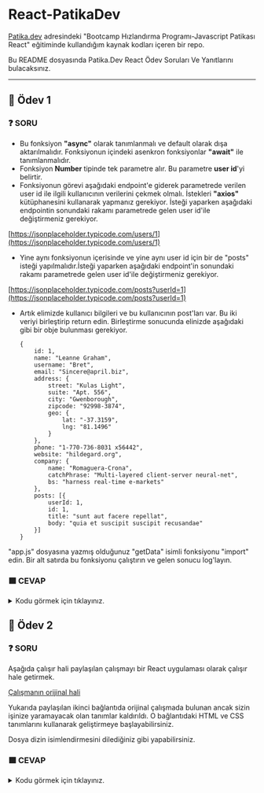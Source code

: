 # React-PatikaDev

[Patika.dev](https://app.patika.dev/egitimler) adresindeki "Bootcamp Hızlandırma Programı-Javascript Patikası React" eğitiminde kullandığım kaynak kodları içeren bir repo.

Bu README dosyasında Patika.Dev React Ödev Soruları Ve Yanıtlarını bulacaksınız.

--------------------------------------------------------------------------------------------------------------------------------------------------------------------------------
## :brain: Ödev 1

### :question: SORU 
-  Bu fonksiyon **"async"** olarak tanımlanmalı ve default olarak dışa aktarılmalıdır. Fonksiyonun içindeki asenkron fonksiyonlar **"await"** ile tanımlanmalıdır.
-  Fonksiyon **Number** tipinde tek parametre alır. Bu parametre **user id**'yi belirtir.
-  Fonksiyonun görevi aşağıdaki endpoint'e giderek parametrede verilen user id ile ilgili kullanıcının verilerini çekmek olmalı. İstekleri **"axios"** kütüphanesini kullanarak yapmanız gerekiyor. İsteği yaparken aşağıdaki endpointin sonundaki rakamı parametrede gelen user id'ile değiştirmeniz gerekiyor.

[https://jsonplaceholder.typicode.com/users/1](https://jsonplaceholder.typicode.com/users/1)

-  Yine aynı fonksiyonun içerisinde ve yine aynı user id için bir de "posts" isteği yapılmalıdır.İsteği yaparken aşağıdaki endpoint'in sonundaki rakamı parametrede gelen user id'ile değiştirmeniz gerekiyor.

[https://jsonplaceholder.typicode.com/posts?userId=1](https://jsonplaceholder.typicode.com/posts?userId=1)

-  Artık elimizde kullanıcı bilgileri ve bu kullanıcının post'ları var. Bu iki veriyi birleştirip return edin. Birleştirme sonucunda elinizde aşağıdaki gibi bir obje bulunması gerekiyor.

	```
	{
		id: 1,
		name: "Leanne Graham",
		username: "Bret",
		email: "Sincere@april.biz",
		address: {
			street: "Kulas Light",
			suite: "Apt. 556",
			city: "Gwenborough",
			zipcode: "92998-3874",
			geo: {
				lat: "-37.3159",
				lng: "81.1496"
			}
		},
		phone: "1-770-736-8031 x56442",
		website: "hildegard.org",
		company: {
			name: "Romaguera-Crona",
			catchPhrase: "Multi-layered client-server neural-net",
			bs: "harness real-time e-markets"
		},
		posts: [{
			userId: 1,
			id: 1,
			title: "sunt aut facere repellat",
			body: "quia et suscipit suscipit recusandae"
		}]
	}
	```
"app.js" dosyasına yazmış olduğunuz "getData" isimli fonksiyonu "import" edin.
Bir alt satırda bu fonksiyonu çalıştırın ve gelen sonucu log'layın.

### :green_square: CEVAP

<details>
<summary>Kodu görmek için tıklayınız.</summary>

  ```javascript	
import axios from "axios";
const USER_API_URL = 'https://jsonplaceholder.typicode.com/users';
const USER_POSTS_API_URL = 'https://jsonplaceholder.typicode.com/posts?userId=';
export default async function GetUserByIdWithPosts(id) {
id = Number(id);
if(id < 1) return;
return new Promise(async function(resolve, reject) {
const {data} = await axios(`${USER_API_URL}/${id}`);     
const posts = await new Promise(async function(resolve, reject) {
const posts = await axios(`${USER_POSTS_API_URL}${id}`);
resolve(posts.data);
});
data.posts = [...posts];
resolve(data);
});    
}
const userInfo = await GetUserByIdWithPosts(1);
console.log(userInfo);
 ```
</details>
	
## :brain: Ödev 2

### :question: SORU 
Aşağıda çalışır hali paylaşılan çalışmayı bir React uygulaması olarak çalışır hale getirmek.

[Çalışmanın orijinal hali](https://codepen.io/dmitrysharabin/pen/MWgQNYZ)

Yukarıda paylaşılan ikinci bağlantıda orijinal çalışmada bulunan ancak sizin işinize yaramayacak olan tanımlar kaldırıldı. O bağlantıdaki HTML ve CSS tanımlarını kullanarak geliştirmeye başlayabilirsiniz.

Dosya dizin isimlendirmesini dilediğiniz gibi yapabilirsiniz.
### :green_square: CEVAP

<details>
<summary>Kodu görmek için tıklayınız.</summary>
	
Footer.js
```javascript
import React from "react";

const Footer = ({
  filteredList,
  setActiveCategory,
  activeCategory,
  handleClear,
}) => {
  return (
    <footer className="footer">
      <span className="todo-count">
        <strong>{filteredList.length} </strong>
        item{filteredList.length > 1 && "s"} left
      </span>
      <ul className="filters">
        <li onClick={() => setActiveCategory("All")}>
          <a className={activeCategory === "All" && "selected"}>All</a>
        </li>
        <li onClick={() => setActiveCategory("Active")}>
          <a className={activeCategory === "Active" && "selected"}>Active</a>
        </li>
        <li onClick={() => setActiveCategory("Completed")}>
          <a className={activeCategory === "Completed" && "selected"}>
            Completed
          </a>
        </li>
      </ul>

      <button className="clear-completed" onClick={handleClear}>
        Clear completed
      </button>
    </footer>
  );
};

export default Footer;
```
	
Header.js
```javascript
import React, { useState } from "react";
import { v4 as uuid } from "uuid";
const Header = ({ tasks, setTasks }) => {
  const [value, setValue] = useState("");

  const onFormSubmit = (event) => {
    // Formun yenilenmesini engelliyorum.
    event.preventDefault();
    const task = {
      // Eklenen taskların unique bir degeri olması için uuid kütüphanesinden yararlandım. bu id'ye göre tamamlama ve silem islemleri yapılıyor.
      id: uuid(),
      title: value,
      isCompleted: false,
    };
    // Eklene task'ı state üzerinde güncelliyorum.
    setTasks([task, ...tasks]);
    setValue("");
  };

  return (
    <header className="header">
      <h1>todos</h1>
      <form onSubmit={onFormSubmit}>
        <input
          className="new-todo"
          placeholder="What needs to be done?"
          value={value}
          onChange={(event) => setValue(event.target.value)}
        />
      </form>
    </header>
  );
};

export default Header;
```
List.js
```Javascript
import React from "react";
import Task from "./Task";

const List = ({ handleToggleCompleted, handleDelete, filteredList }) => {
  return (
    <ul className="todo-list">
      {filteredList.map((task) => (
        <Task
          key={task.id}
          task={task}
          handleToggleCompleted={handleToggleCompleted}
          handleDelete={handleDelete}
        />
      ))}
    </ul>
  );
};

export default List;
```
Main.js
```Javascript
import React from "react";
import Footer from "./Footer";
import List from "./List";

const Main = ({
  handleToggleCompleted,
  handleDelete,
  setActiveCategory,
  filteredList,
  activeCategory,
  handleClear,
}) => {
  return (
    <section>
      <input className="toggle-all" type="checkbox" />
      <label for="toggle-all">Mark all as complete</label>
      <List
        filteredList={filteredList}
        handleToggleCompleted={handleToggleCompleted}
        handleDelete={handleDelete}
      />
      <Footer
        filteredList={filteredList}
        setActiveCategory={setActiveCategory}
        activeCategory={activeCategory}
        handleClear={handleClear}
      />
    </section>
  );
};

export default Main;
```
Task.js
```javascript
import React from "react";

const Task = ({ task, handleToggleCompleted, handleDelete }) => {
  return (
    <li className={task.isCompleted ? "completed" : null}>
      <div className="view">
        <input
          className="toggle"
          type="checkbox"
          onClick={() => handleToggleCompleted(task.id)}
        />
        <label>{task.title}</label>
        <button
          className="destroy"
          onClick={() => handleDelete(task.id)}
        ></button>
      </div>
    </li>
  );
};

export default Task;
```
App.css
```css
/* index.css */
html,
body {
  margin: 0;
  padding: 0;
}

button {
  margin: 0;
  padding: 0;
  border: 0;
  background: none;
  font-size: 100%;
  vertical-align: baseline;
  font-family: inherit;
  font-weight: inherit;
  color: inherit;
  -webkit-appearance: none;
  appearance: none;
  -webkit-font-smoothing: antialiased;
  -moz-osx-font-smoothing: grayscale;
}

body {
  font: 14px "Helvetica Neue", Helvetica, Arial, sans-serif;
  line-height: 1.4em;
  background: #f5f5f5;
  color: #4d4d4d;
  min-width: 230px;
  max-width: 550px;
  margin: 0 auto;
  -webkit-font-smoothing: antialiased;
  -moz-osx-font-smoothing: grayscale;
  font-weight: 300;
}

:focus {
  outline: 0;
}

.hidden {
  display: none;
}

.todoapp {
  background: #fff;
  margin: 130px 0 40px 0;
  position: relative;
  box-shadow: 0 2px 4px 0 rgba(0, 0, 0, 0.2), 0 25px 50px 0 rgba(0, 0, 0, 0.1);
}

.todoapp input::-webkit-input-placeholder {
  font-style: italic;
  font-weight: 300;
  color: #e6e6e6;
}

.todoapp input::-moz-placeholder {
  font-style: italic;
  font-weight: 300;
  color: #e6e6e6;
}

.todoapp input::input-placeholder {
  font-style: italic;
  font-weight: 300;
  color: #e6e6e6;
}

.todoapp h1 {
  position: absolute;
  top: -155px;
  width: 100%;
  font-size: 100px;
  font-weight: 100;
  text-align: center;
  color: rgba(175, 47, 47, 0.15);
  -webkit-text-rendering: optimizeLegibility;
  -moz-text-rendering: optimizeLegibility;
  text-rendering: optimizeLegibility;
}

.new-todo,
.edit {
  position: relative;
  margin: 0;
  width: 100%;
  font-size: 24px;
  font-family: inherit;
  font-weight: inherit;
  line-height: 1.4em;
  color: inherit;
  padding: 6px;
  border: 1px solid #999;
  box-shadow: inset 0 -1px 5px 0 rgba(0, 0, 0, 0.2);
  box-sizing: border-box;
  -webkit-font-smoothing: antialiased;
  -moz-osx-font-smoothing: grayscale;
}

.new-todo {
  padding: 16px 16px 16px 60px;
  border: none;
  background: rgba(0, 0, 0, 0.003);
  box-shadow: inset 0 -2px 1px rgba(0, 0, 0, 0.03);
}

.main {
  position: relative;
  z-index: 2;
  border-top: 1px solid #e6e6e6;
}

.toggle-all {
  width: 1px;
  height: 1px;
  border: none; /* Mobile Safari */
  opacity: 0;
  position: absolute;
  right: 100%;
  bottom: 100%;
}

.toggle-all + label {
  width: 60px;
  height: 34px;
  font-size: 0;
  position: absolute;
  top: -52px;
  left: -13px;
  -webkit-transform: rotate(90deg);
  transform: rotate(90deg);
}

.toggle-all + label:before {
  content: "❯";
  font-size: 22px;
  color: #e6e6e6;
  padding: 10px 27px 10px 27px;
}

.toggle-all:checked + label:before {
  color: #737373;
}

.todo-list {
  margin: 0;
  padding: 0;
  list-style: none;
}

.todo-list li {
  position: relative;
  font-size: 24px;
  border-bottom: 1px solid #ededed;
}

.todo-list li:last-child {
  border-bottom: none;
}

.todo-list li.editing {
  border-bottom: none;
  padding: 0;
}

.todo-list li.editing .edit {
  display: block;
  width: calc(100% - 43px);
  padding: 12px 16px;
  margin: 0 0 0 43px;
}

.todo-list li.editing .view {
  display: none;
}

.todo-list li .toggle {
  text-align: center;
  width: 40px;
  /* auto, since non-WebKit browsers doesn't support input styling */
  height: auto;
  position: absolute;
  top: 0;
  bottom: 0;
  margin: auto 0;
  border: none; /* Mobile Safari */
  -webkit-appearance: none;
  appearance: none;
}

.todo-list li .toggle {
  opacity: 0;
}

.todo-list li .toggle + label {
  /*
		Firefox requires `#` to be escaped - https://bugzilla.mozilla.org/show_bug.cgi?id=922433
		IE and Edge requires *everything* to be escaped to render, so we do that instead of just the `#` - https://developer.microsoft.com/en-us/microsoft-edge/platform/issues/7157459/
	*/
  background-image: url("data:image/svg+xml;utf8,%3Csvg%20xmlns%3D%22http%3A//www.w3.org/2000/svg%22%20width%3D%2240%22%20height%3D%2240%22%20viewBox%3D%22-10%20-18%20100%20135%22%3E%3Ccircle%20cx%3D%2250%22%20cy%3D%2250%22%20r%3D%2250%22%20fill%3D%22none%22%20stroke%3D%22%23ededed%22%20stroke-width%3D%223%22/%3E%3C/svg%3E");
  background-repeat: no-repeat;
  background-position: center left;
}

.todo-list li .toggle:checked + label {
  background-image: url("data:image/svg+xml;utf8,%3Csvg%20xmlns%3D%22http%3A//www.w3.org/2000/svg%22%20width%3D%2240%22%20height%3D%2240%22%20viewBox%3D%22-10%20-18%20100%20135%22%3E%3Ccircle%20cx%3D%2250%22%20cy%3D%2250%22%20r%3D%2250%22%20fill%3D%22none%22%20stroke%3D%22%23bddad5%22%20stroke-width%3D%223%22/%3E%3Cpath%20fill%3D%22%235dc2af%22%20d%3D%22M72%2025L42%2071%2027%2056l-4%204%2020%2020%2034-52z%22/%3E%3C/svg%3E");
}

.todo-list li label {
  word-break: break-all;
  padding: 15px 15px 15px 60px;
  display: block;
  line-height: 1.2;
  transition: color 0.4s;
}

.todo-list li.completed label {
  color: #d9d9d9;
  text-decoration: line-through;
}

.todo-list li .destroy {
  display: none;
  position: absolute;
  top: 0;
  right: 10px;
  bottom: 0;
  width: 40px;
  height: 40px;
  margin: auto 0;
  font-size: 30px;
  color: #cc9a9a;
  margin-bottom: 11px;
  transition: color 0.2s ease-out;
}

.todo-list li .destroy:hover {
  color: #af5b5e;
}

.todo-list li .destroy:after {
  content: "×";
}

.todo-list li:hover .destroy {
  display: block;
}

.todo-list li .edit {
  display: none;
}

.todo-list li.editing:last-child {
  margin-bottom: -1px;
}

.footer {
  color: #777;
  padding: 10px 15px;
  height: 20px;
  text-align: center;
  border-top: 1px solid #e6e6e6;
}

.footer:before {
  content: "";
  position: absolute;
  right: 0;
  bottom: 0;
  left: 0;
  height: 50px;
  overflow: hidden;
  box-shadow: 0 1px 1px rgba(0, 0, 0, 0.2), 0 8px 0 -3px #f6f6f6,
    0 9px 1px -3px rgba(0, 0, 0, 0.2), 0 16px 0 -6px #f6f6f6,
    0 17px 2px -6px rgba(0, 0, 0, 0.2);
}

.todo-count {
  float: left;
  text-align: left;
}

.todo-count strong {
  font-weight: 300;
}

.filters {
  margin: 0;
  padding: 0;
  list-style: none;
  position: absolute;
  right: 0;
  left: 0;
}

.filters li {
  display: inline;
}

.filters li a {
  color: inherit;
  margin: 3px;
  padding: 3px 7px;
  text-decoration: none;
  border: 1px solid transparent;
  border-radius: 3px;
  cursor: pointer; /* Because of Mavo: we don't use the href attribute in such situations */
}

.filters li a:hover {
  border-color: rgba(175, 47, 47, 0.1);
}

.filters li a.selected {
  border-color: rgba(175, 47, 47, 0.2);
}

.clear-completed,
html .clear-completed:active {
  float: right;
  position: relative;
  line-height: 20px;
  text-decoration: none;
  cursor: pointer;
}

.clear-completed:hover {
  text-decoration: underline;
}

.info {
  margin: 65px auto 0;
  color: #bfbfbf;
  font-size: 10px;
  text-shadow: 0 1px 0 rgba(255, 255, 255, 0.5);
  text-align: center;
}

.info p {
  line-height: 1;
}

.info a {
  color: inherit;
  text-decoration: none;
  font-weight: 400;
}

.info a:hover {
  text-decoration: underline;
}

/*
	Hack to remove background from Mobile Safari.
	Can't use it globally since it destroys checkboxes in Firefox
*/
@media screen and (-webkit-min-device-pixel-ratio: 0) {
  .toggle-all,
  .todo-list li .toggle {
    background: none;
  }

  .todo-list li .toggle {
    height: 40px;
  }
}

@media (max-width: 430px) {
  .footer {
    height: 50px;
  }

  .filters {
    bottom: 10px;
  }
}

/* Mavo */

[property]:hover,
[mv-app] [mv-mode="edit"] .mv-editor {
  box-shadow: none !important;
}

[mv-app] [mv-mode="edit"] .mv-editor {
  width: 100% !important;
}

[property="todo"]:focus-within {
  border-bottom: 0;
}

[property="todo"] label:focus-within {
  padding: 0;
  margin: 0;
  background-image: none !important;
}

[property="todo"].completed label:focus-within {
  color: #4d4d4d;
  text-decoration: none;
}

[mv-app] [mv-mode="edit"] .mv-editor:focus {
  width: calc(100% - 78px) !important;
  padding: 14px 16px !important;
  margin: 0 0 0 43px !important;
  border: 1px solid #999 !important;
  box-shadow: inset 0 -1px 5px 0 rgba(0, 0, 0, 0.2) !important;
}

.mv-item-bar,
.mv-ui.mv-message,
button.mv-add,
meta,
[property="todo"] .view:focus-within .toggle,
[property="todo"] .view:focus-within button {
  display: none !important;
}
```
App.js
```javascript
import { useState } from "react";
import "./App.css";
import Header from "./components/Header";
import Main from "./components/Main";

function App() {
  const [tasks, setTasks] = useState([]);
  const [activeCategory, setActiveCategory] = useState("All");

  // activeCategory state'ine göre kosullu render islemi. Componentlere tasks state'i yerine filteredList gönderiliyor.
  const filteredList =
    activeCategory === "All"
      ? tasks
      : activeCategory === "Active"
      ? tasks.filter((task) => task.isCompleted !== true)
      : tasks.filter((task) => task.isCompleted !== false);

  // Task tamamla fonksiyonu
  const handleToggleCompleted = (id) => {
    // Gelen id'ye göre task'ı bulup geri dönderir.
    const updatedTask = tasks.find((task) => task.id === id);
    // Task'ın isCompleted durumunu bir önceki durumunun tersi yapar.
    updatedTask.isCompleted = !updatedTask.isCompleted;
    // Güncellenen taskı state içerisinde yenisi ile değiştirir.
    const newTasks = tasks.map((task) => (task.id === id ? updatedTask : task));
    // State'i günceller.
    setTasks(newTasks);
  };

  // Task silme fonksiyonu
  const handleDelete = (id) => {
    // Gelen id'ye göre state'i filtreler
    setTasks(tasks.filter((task) => task.id !== id));
  };

  // Tüm taskları temizleme fonksiyonu
  const handleClear = () => {
    // Task state'ni boş bir diziye çevirir.
    setTasks([]);
  };

  return (
    <section className="todoapp">
      <Header setTasks={setTasks} tasks={tasks} />
      <Main
        filteredList={filteredList}
        tasks={tasks}
        handleToggleCompleted={handleToggleCompleted}
        handleDelete={handleDelete}
        setActiveCategory={setActiveCategory}
        activeCategory={activeCategory}
        handleClear={handleClear}
      />
    </section>
  );
}

export default App;
```
</details>

